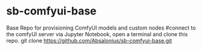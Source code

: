 # sb-comfyui-base
Base Repo for provisioning ComfyUI models and custom nodes
#connect to the comfyUI server via Jupyter Notebook, open a terminal and clone this repo.
git clone https://github.com/Absalonius/sb-comfyui-base.git